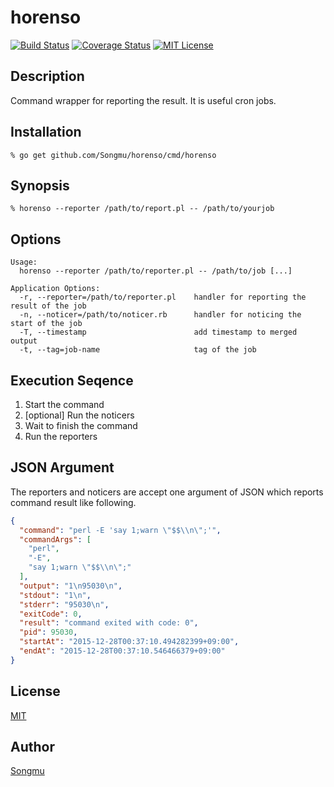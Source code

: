 horenso
=======

[![Build Status](https://travis-ci.org/Songmu/horenso.png?branch=master)][travis]
[![Coverage Status](https://coveralls.io/repos/Songmu/horenso/badge.png?branch=master)][coveralls]
[![MIT License](http://img.shields.io/badge/license-MIT-blue.svg?style=flat-square)][license]

[travis]: https://travis-ci.org/Songmu/horenso
[coveralls]: https://coveralls.io/r/Songmu/horenso?branch=master
[license]: https://github.com/Songmu/horenso/blob/master/LICENSE

## Description

Command wrapper for reporting the result. It is useful cron jobs.

## Installation

    % go get github.com/Songmu/horenso/cmd/horenso

## Synopsis

    % horenso --reporter /path/to/report.pl -- /path/to/yourjob

## Options

```
Usage:
  horenso --reporter /path/to/reporter.pl -- /path/to/job [...]

Application Options:
  -r, --reporter=/path/to/reporter.pl    handler for reporting the result of the job
  -n, --noticer=/path/to/noticer.rb      handler for noticing the start of the job
  -T, --timestamp                        add timestamp to merged output
  -t, --tag=job-name                     tag of the job
```

## Execution Seqence

1. Start the command
2. [optional] Run the noticers
3. Wait to finish the command
4. Run the reporters

## JSON Argument

The reporters and noticers are accept one argument of JSON which reports command result like following.

```json
{
  "command": "perl -E 'say 1;warn \"$$\\n\";'",
  "commandArgs": [
    "perl",
    "-E",
    "say 1;warn \"$$\\n\";"
  ],
  "output": "1\n95030\n",
  "stdout": "1\n",
  "stderr": "95030\n",
  "exitCode": 0,
  "result": "command exited with code: 0",
  "pid": 95030,
  "startAt": "2015-12-28T00:37:10.494282399+09:00",
  "endAt": "2015-12-28T00:37:10.546466379+09:00"
}
```

## License

[MIT][license]

## Author

[Songmu](https://github.com/Songmu)
